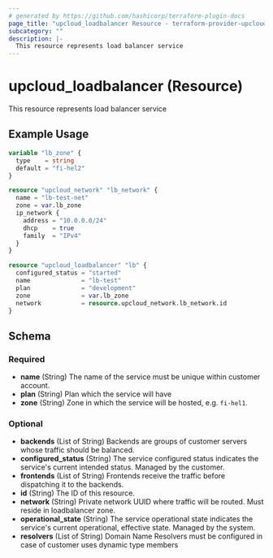```yaml
---
# generated by https://github.com/hashicorp/terraform-plugin-docs
page_title: "upcloud_loadbalancer Resource - terraform-provider-upcloud"
subcategory: ""
description: |-
  This resource represents load balancer service
---
```


# upcloud_loadbalancer (Resource)

This resource represents load balancer service

## Example Usage

```terraform
variable "lb_zone" {
  type    = string
  default = "fi-hel2"
}

resource "upcloud_network" "lb_network" {
  name = "lb-test-net"
  zone = var.lb_zone
  ip_network {
    address = "10.0.0.0/24"
    dhcp    = true
    family  = "IPv4"
  }
}

resource "upcloud_loadbalancer" "lb" {
  configured_status = "started"
  name              = "lb-test"
  plan              = "development"
  zone              = var.lb_zone
  network           = resource.upcloud_network.lb_network.id
}
```

<!-- schema generated by tfplugindocs -->
## Schema

### Required

- **name** (String) The name of the service must be unique within customer account.
- **plan** (String) Plan which the service will have
- **zone** (String) Zone in which the service will be hosted, e.g. `fi-hel1`.

### Optional

- **backends** (List of String) Backends are groups of customer servers whose traffic should be balanced.
- **configured_status** (String) The service configured status indicates the service's current intended status. Managed by the customer.
- **frontends** (List of String) Frontends receive the traffic before dispatching it to the backends.
- **id** (String) The ID of this resource.
- **network** (String) Private network UUID where traffic will be routed. Must reside in loadbalancer zone.
- **operational_state** (String) The service operational state indicates the service's current operational, effective state. Managed by the system.
- **resolvers** (List of String) Domain Name Resolvers must be configured in case of customer uses dynamic type members


